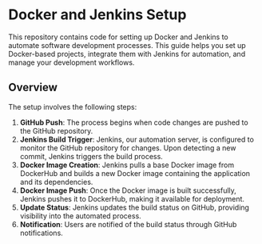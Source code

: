 # Docker and Jenkins Setup

This repository contains code for setting up Docker and Jenkins to automate software development processes. This guide helps you set up Docker-based projects, integrate them with Jenkins for automation, and manage your development workflows.

## Overview

The setup involves the following steps:

1. **GitHub Push**: The process begins when code changes are pushed to the GitHub repository.
2. **Jenkins Build Trigger**: Jenkins, our automation server, is configured to monitor the GitHub repository for changes. Upon detecting a new commit, Jenkins triggers the build process.
3. **Docker Image Creation**: Jenkins pulls a base Docker image from DockerHub and builds a new Docker image containing the application and its dependencies.
4. **Docker Image Push**: Once the Docker image is built successfully, Jenkins pushes it to DockerHub, making it available for deployment.
5. **Update Status**: Jenkins updates the build status on GitHub, providing visibility into the automated process.
6. **Notification**: Users are notified of the build status through GitHub notifications.



